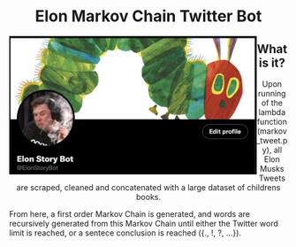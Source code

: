 <h1 align="center"> Elon Markov Chain Twitter Bot </h1> 
<img align="left" height=250 src="img/twitter.png"/>

<h2 align="center"> What is it? </h2>
<p align="center"> 
  Upon running of the lambda function (markov_tweet.py), all Elon Musks Tweets are scraped, cleaned and concatenated with a large dataset of childrens books. 
  
  From here, a first order Markov Chain is generated, and words are recursively generated from this Markov Chain until either the Twitter word limit is reached, or a sentece conclusion is reached ({., !, ?, ...}).
</p>

